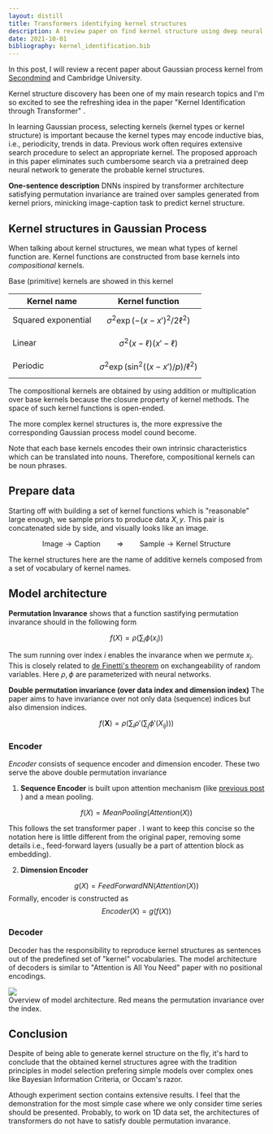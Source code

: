 ```yaml
---
layout: distill
title: Transformers identifying kernel structures
description: A review paper on find kernel structure using deep neural network
date: 2021-10-01
bibliography: kernel_identification.bib
---
```


In this post, I will review a recent paper <d-cite key="kernel_identification"><d-cite> about Gaussian process kernel from <a href="https://www.secondmind.ai/">Secondmind</a> and Cambridge University.

Kernel structure discovery has been one of my main research topics <d-cite key="ICML2016,ICML2019, AAAI2021"> </d-cite> and I'm so excited to see the refreshing idea in the paper "Kernel Identification through Transformer" <d-cite key="kernel_identification"><d-cite>. 

In learning Gaussian process, selecting kernels (kernel types or kernel structure) is important because the kernel types may encode inductive bias, i.e., periodicity, trends in data. Previous work often requires extensive search procedure to select an appropriate kernel. The proposed approach in this paper <d-cite key="kernel_identification"><d-cite> eliminates such cumbersome search via a pretrained deep neural network to generate the probable kernel structures. 



**One-sentence description** DNNs inspired by transformer architecture satisfying permutation invariance are trained over samples generated from kernel priors, minicking image-caption task to predict kernel structure.

## Kernel structures in Gaussian Process

When talking about kernel structures, we mean what types of kernel function are. Kernel functions are constructed from base kernels into *compositional* kernels.

Base (primitive) kernels are showed in this kernel

| Kernel name | Kernel function |
|-------------|-----------------|
|       Squared exponential      |       $$\sigma^2 \exp(-(x-x')^2/2\ell^2)$$         |
|        Linear     |     $$\sigma^2 (x - \ell) (x' - \ell)$$            |
|         Periodic    |       $$\sigma^2 \exp (\sin^2((x-x')/p)/\ell^2)$$          |

The compositional kernels are obtained by using addition or multiplication over base kernels because the closure property of kernel methods. The space of such kernel functions is open-ended. 

The more complex kernel structures is, the more expressive the corresponding Gaussian process model cound become. 

Note that each base kernels encodes their own intrinsic characteristics which can be translated into nouns. Therefore, compositional kernels can be noun phrases. 

## Prepare data
Starting off with building a set of kernel functions which is "reasonable" large enough, we sample priors to produce data $X, y$. This pair is concatenated side by side, and visually looks like an image. 

$$
\text{Image} \to \text{Caption}   \qquad \Rightarrow  \qquad \text{Sample} \to \text{Kernel Structure}
$$

The kernel structures here are the name of additive kernels composed from a set of vocabulary of kernel names. 

## Model architecture

**Permutation Invarance** <d-cite key="deep_sets"> </d-cite> shows that a function sastifying permutation invarance should in the following form

$$
f(X) = \rho\left(\sum_i \phi(x_i) \right)
$$

The sum running over index $i$ enables the invarance when we permute $x_i$. This is closely related to <a href="https://en.wikipedia.org/wiki/De_Finetti%27s_theorem">de Finetti's theorem</a> on exchangeability of random variables. Here $\rho, \phi$ are parameterized with neural networks.

**Double permutation invariance (over data index and dimension index)** The paper aims to have invariance over  not only data (sequence) indices but also dimension indices.

$$
f(\mathbf{X}) = \rho\left( \sum_i \rho' \left(\sum_j \phi'(X_{ij})\right) \right)
$$

### Encoder
*Encoder* consists of sequence encoder and dimension encoder. These two serve the above double permutation invariance

 1. **Sequence Encoder** is built upon attention mechanism (like <a href="https://anh-tong.github.io/blog/2021/performer/"> previous post </a>) and a mean pooling. 

 $$
 f(X) = MeanPooling(Attention(X))
 $$

This follows the set transformer paper <d-cite key="set_transformers"></d-cite>.
 I want to keep this concise so the notation here is little different from the original paper, removing some details i.e., feed-forward layers (usually be a part of attention block as embedding). 

 2. **Dimension Encoder** 

 $$
 g(X) = FeedForwardNN(Attention(X))
 $$
Formally, encoder is constructed as
 $$Encoder(X) = g(f(X))$$

### Decoder
Decoder has the responsibility to reproduce kernel structures as sentences out of the predefined set of "kernel" vocabularies. The model architecture of decoders is similar to "Attention is All You Need" paper <d-cite key="attention"> </d-cite> with no positional encodings.

<div>
    <img class="center" src="{{ site.baseurl }}/assets/img/kernel_transformer.png">
</div>

<div class="caption">
Overview of model architecture. Red means the permutation invariance over the index.
</div>


## Conclusion

Despite of being able to generate kernel structure on the fly, it's hard to conclude that the obtained kernel structures agree with the tradition principles in model selection prefering simple models over complex ones like Bayesian Information Criteria, or Occam's razor. 

Athough experiment section contains extensive results. I feel that the demonstration for the most simple case where we only consider time series should be presented. Probably, to work on 1D data set, the architectures of transformers do not have to satisfy double permutation invarance.



